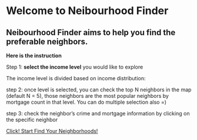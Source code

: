 # Welcome to Neibourhood Finder

## Neibourhood Finder aims to help you find the preferable neighbors. 

**Here is the instruction**

Step 1: **select the income level** you would like to explore

The income level is divided based on income distribution: 

step 2: once level is selected, you can check the top N neighbors in the map (default N = 5), those neighbors are the most popular neighbors by mortgage count in that level. You can do multiple selection also =)

step 3: check the neighbor’s crime and mortgage information by clicking on the specific neighbor


[Click! Start Find Your Neighborhoods!](https://public.tableau.com/profile/feng.wang2440#!/vizhome/NFversion3_0/Dashboard1?publish=yes)

